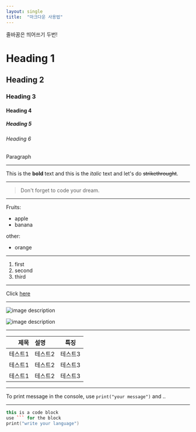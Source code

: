 ```yaml
---
layout: single
title:  "마크다운 사용법"
---
```

  
줄바꿈은 띄어쓰기 두번!  
<!--Heading-->
# Heading 1  
## Heading 2  
### Heading 3  
#### Heading 4  
##### Heading 5  
###### Heading 6  
Paragraph  
<!--Line-->

---

<!--Text attributes-->
This is the **bold** text and this is the *italic* text and let's do ~~strikethrought~~.

---

<!--Quote-->
> Don't forget to code your dream.

---

<!--Bullet list-->
Fruits:
* apple
* banana

other:
- orange

---

<!--Numberd list-->
1. first
2. second
3. third

---

<!--Link-->
Click [here](https://hyuny223.github.io)

---

<!--Image-->
![image description](../docs/assets/images/3953273590_704e3899d5_m.jpg)


![image description](https://user-images.githubusercontent.com/58837749/154258787-21eb1b64-91c0-46eb-97b0-383ae620236f.png)


---

<!--Table-->

|제목|설명|특징|
|---:|:---|:---:|
|테스트1|테스트2|테스트3|
|테스트1|테스트2|테스트3|
|테스트1|테스트2|테스트3|

---
<!--Code-->
To print message in the console, use `print("your message")` and ..

---

```c++
this is a code block
use ``` for the block
print("write your language")
```